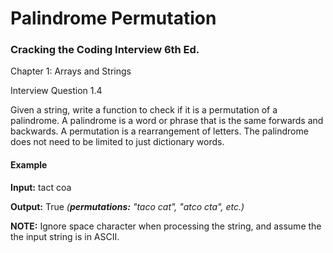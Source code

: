 
# Palindrome Permutation
### Cracking the Coding Interview 6th Ed.

Chapter 1: Arrays and Strings

Interview Question 1.4

Given a string, write a function to check if it is a permutation of a palindrome. A palindrome is a word or phrase that is the same forwards and backwards. A permutation is a rearrangement of letters. The palindrome does not need to be limited to just dictionary words.


#### Example

**Input:** tact coa

**Output:** True *(**permutations:** "taco cat", "atco cta", etc.)*


**NOTE:** Ignore space character when processing the string, and assume the the input string is in ASCII.
